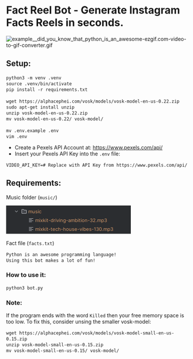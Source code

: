 # Fact Reel Bot - Generate Instagram Facts Reels in seconds.

![example__did_you_know_that_python_is_an_awesome-ezgif.com-video-to-gif-converter.gif](images/example__did_you_know_that_python_is_an_awesome-ezgif.com-video-to-gif-converter.gif)

## Setup:
```shell
python3 -m venv .venv
source .venv/bin/activate
pip install -r requirements.txt

wget https://alphacephei.com/vosk/models/vosk-model-en-us-0.22.zip
sudo apt-get install unzip
unzip vosk-model-en-us-0.22.zip
mv vosk-model-en-us-0.22/ vosk-model/

mv .env.example .env
vim .env
```

- Create a Pexels API Account at: https://www.pexels.com/api/  
- Insert your Pexels API Key into the `.env` file:
```dotenv
VIDEO_API_KEY=# Replace with API Key from https://www.pexels.com/api/
```

## Requirements:  
Music folder (`music/`)

![img.png](images/img.png)  

Fact file (`facts.txt`)
```text
Python is an awesome programming language!
Using this bot makes a lot of fun!
```

### How to use it:
```shell
python3 bot.py
```

### Note:
If the program ends with the word `Killed` then your free memory space is too low.
To fix this, consider unsing the smaller vosk-model:  
```shell
wget https://alphacephei.com/vosk/models/vosk-model-small-en-us-0.15.zip
unzip vosk-model-small-en-us-0.15.zip
mv vosk-model-small-en-us-0.15/ vosk-model/
```